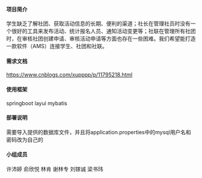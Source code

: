 #### 项目简介

学生缺乏了解社团、获取活动信息的长期、便利的渠道；社长在管理社员时没有一个很好的工具来发布活动、统计报名人员、通知活动变更等；社联在管理所有社团时，在审核社团创建申请、审核活动申请等方面也存在一些困难。我们希望能打造一款软件（AMS）连接学生、社团和社联。

#### 需求文档

https://www.cnblogs.com/xupppp/p/11795218.html

#### 使用框架

springboot layui mybatis

#### 部署说明

需要导入提供的数据库文件，并且将application.properties中的mysql用户名和密码改为自己的

#### 小组成员

许沛婷 俞欣悦 林肯 谢林专 刘镓诚 梁书玮

